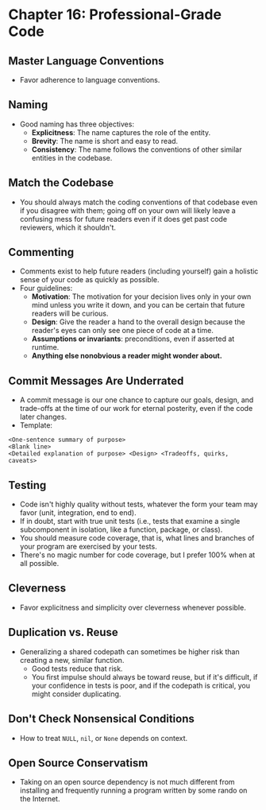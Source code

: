 # Chapter 16: Professional-Grade Code

## Master Language Conventions

* Favor adherence to language conventions.

## Naming

* Good naming has three objectives:
  * **Explicitness**: The name captures the role of the entity.
  * **Brevity**: The name is short and easy to read.
  * **Consistency**: The name follows the conventions of other similar entities in the codebase.

## Match the Codebase

* You should always match the coding conventions of that codebase even if you disagree with them; going off on your own will likely leave a confusing mess for future readers even if it does get past code reviewers, which it shouldn't.

## Commenting

* Comments exist to help future readers (including yourself) gain a holistic sense of your code as quickly as possible.
* Four guidelines:
  * **Motivation**: The motivation for your decision lives only in your own mind unless you write it down, and you can be certain that future readers will be curious.
  * **Design**: Give the reader a hand to the overall design because the reader's eyes can only see one piece of code at a time.
  * **Assumptions or invariants**: preconditions, even if asserted at runtime.
  * **Anything else nonobvious a reader might wonder about.**

## Commit Messages Are Underrated

* A commit message is our one chance to capture our goals, design, and trade-offs at the time of our work for eternal posterity, even if the code later changes.
* Template:

```text
<One-sentence summary of purpose>
<Blank line>
<Detailed explanation of purpose> <Design> <Tradeoffs, quirks, caveats>
```

## Testing

* Code isn't highly quality without tests, whatever the form your team may favor (unit, integration, end to end).
* If in doubt, start with true unit tests (i.e., tests that examine a single subcomponent in isolation, like a function, package, or class).
* You should measure code coverage, that is, what lines and branches of your program are exercised by your tests.
* There's no magic number for code coverage, but I prefer 100% when at all possible.

## Cleverness

* Favor explicitness and simplicity over cleverness whenever possible.

## Duplication vs. Reuse

* Generalizing a shared codepath can sometimes be higher risk than creating a new, similar function.
  * Good tests reduce that risk.
  * You first impulse should always be toward reuse, but if it's difficult, if your confidence in tests is poor, and if the codepath is critical, you might consider duplicating.

## Don't Check Nonsensical Conditions

* How to treat `NULL`, `nil`, or `None` depends on context.

## Open Source Conservatism

* Taking on an open source dependency is not much different from installing and frequently running a program written by some rando on the Internet.
